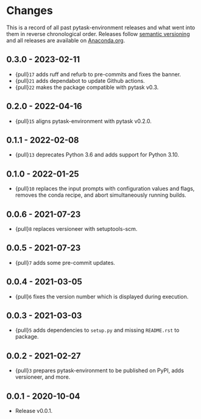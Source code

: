 # Changes

This is a record of all past pytask-environment releases and what went into them in
reverse chronological order. Releases follow [semantic versioning](https://semver.org/)
and all releases are available on
[Anaconda.org](https://anaconda.org/conda-forge/pytask-environment).

## 0.3.0 - 2023-02-11

- {pull}`17` adds ruff and refurb to pre-commits and fixes the banner.
- {pull}`21` adds dependabot to update Github actions.
- {pull}`22` makes the package compatible with pytask v0.3.

## 0.2.0 - 2022-04-16

- {pull}`15` aligns pytask-environment with pytask v0.2.0.

## 0.1.1 - 2022-02-08

- {pull}`13` deprecates Python 3.6 and adds support for Python 3.10.

## 0.1.0 - 2022-01-25

- {pull}`10` replaces the input prompts with configuration values and flags, removes the
  conda recipe, and abort simultaneously running builds.

## 0.0.6 - 2021-07-23

- {pull}`8` replaces versioneer with setuptools-scm.

## 0.0.5 - 2021-07-23

- {pull}`7` adds some pre-commit updates.

## 0.0.4 - 2021-03-05

- {pull}`6` fixes the version number which is displayed during execution.

## 0.0.3 - 2021-03-03

- {pull}`5` adds dependencies to `setup.py` and missing `README.rst` to package.

## 0.0.2 - 2021-02-27

- {pull}`3` prepares pytask-environment to be published on PyPI, adds versioneer, and
  more.

## 0.0.1 - 2020-10-04

- Release v0.0.1.
